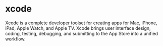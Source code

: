 # xcode
Xcode is a complete developer toolset for creating apps for Mac, iPhone, iPad, Apple Watch, and Apple TV. Xcode brings user interface design, coding, testing, debugging, and submitting to the App Store into a unified workflow.
